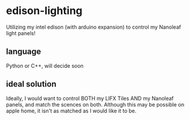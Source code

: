 # edison-lighting
Utilizing my intel edison (with arduino expansion) to control my Nanoleaf light panels!

## language
Python or C++, will decide soon

## ideal solution
Ideally, I would want to control BOTH my LIFX Tiles AND my Nanoleaf panels, and match the scences on both. Although this may be possible on apple home, it isn't as matched as I would like it to be.

